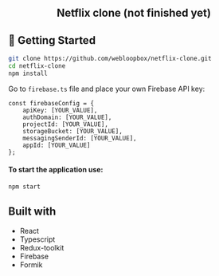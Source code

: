 <h2 align="center">
  Netflix clone (not finished yet)
</h2>

## 🚀 Getting Started
```bash
git clone https://github.com/webloopbox/netflix-clone.git
cd netflix-clone
npm install
```

Go to `firebase.ts` file and place your own Firebase API key:

```
const firebaseConfig = {
    apiKey: [YOUR_VALUE],
    authDomain: [YOUR_VALUE],
    projectId: [YOUR_VALUE],
    storageBucket: [YOUR_VALUE],
    messagingSenderId: [YOUR_VALUE],
    appId: [YOUR_VALUE]
};
```

#### To start the application use:
```bash
npm start
```

## Built with
* React
* Typescript
* Redux-toolkit
* Firebase
* Formik
